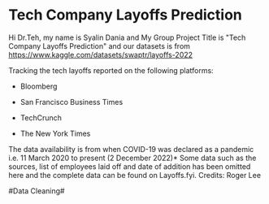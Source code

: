 # Tech Company Layoffs Prediction

Hi Dr.Teh, my name is Syalin Dania and My Group Project Title is "Tech Company Layoffs Prediction" and our datasets is from https://www.kaggle.com/datasets/swaptr/layoffs-2022

Tracking the tech layoffs reported on the following platforms:

- Bloomberg 

- San Francisco Business Times 

- TechCrunch 

- The New York Times 


The data availability is from when COVID-19 was declared as a pandemic i.e. 11 March 2020 to present (2 December 2022)* 
Some data such as the sources, list of employees laid off and date of addition has been omitted here and the complete data can be found on Layoffs.fyi. 
Credits: Roger Lee

#Data Cleaning#
